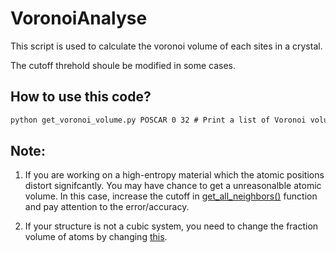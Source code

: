 # VoronoiAnalyse
This script is used to calculate the voronoi volume of each sites in a crystal.


The cutoff threhold shoule be modified in some cases. 

## How to use this code?
```markdown
python get_voronoi_volume.py POSCAR 0 32 # Print a list of Voronoi volumes from the first atom to the 32^th^ atom.
```

## Note:
1. If you are working on a high-entropy material which the atomic positions distort signifcantly. You may have chance to get a unreasonalble atomic volume. In this case, increase the cutoff in [get_all_neighbors()](https://github.com/jzhang-github/VoronoiAnalyse/blob/eb4f1e93202cb1d164efc493a4c8fb37fb3b4442/get_voronoi_volume.py#L80-L81) function and pay attention to the error/accuracy.

2. If your structure is not a cubic system, you need to change the fraction volume of atoms by changing [this](https://github.com/jzhang-github/VoronoiAnalyse/blob/eb4f1e93202cb1d164efc493a4c8fb37fb3b4442/get_voronoi_volume.py#L78).
